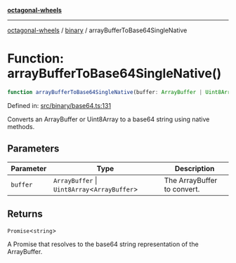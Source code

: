 [**octagonal-wheels**](../../README.md)

***

[octagonal-wheels](../../modules.md) / [binary](../README.md) / arrayBufferToBase64SingleNative

# Function: arrayBufferToBase64SingleNative()

```ts
function arrayBufferToBase64SingleNative(buffer: ArrayBuffer | Uint8Array<ArrayBuffer>): Promise<string>;
```

Defined in: [src/binary/base64.ts:131](https://github.com/vrtmrz/octagonal-wheels/blob/main/src/binary/base64.ts#L131)

Converts an ArrayBuffer or Uint8Array to a base64 string using native methods.

## Parameters

| Parameter | Type | Description |
| ------ | ------ | ------ |
| `buffer` | `ArrayBuffer` \| `Uint8Array`\<`ArrayBuffer`\> | The ArrayBuffer to convert. |

## Returns

`Promise`\<`string`\>

A Promise that resolves to the base64 string representation of the ArrayBuffer.
